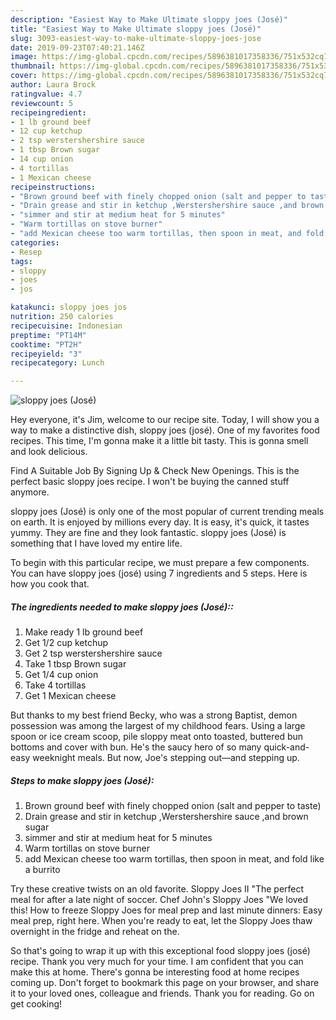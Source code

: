 ```yaml
---
description: "Easiest Way to Make Ultimate sloppy joes (José)"
title: "Easiest Way to Make Ultimate sloppy joes (José)"
slug: 3093-easiest-way-to-make-ultimate-sloppy-joes-jose
date: 2019-09-23T07:40:21.146Z
image: https://img-global.cpcdn.com/recipes/5896381017358336/751x532cq70/sloppy-joes-jose-recipe-main-photo.jpg
thumbnail: https://img-global.cpcdn.com/recipes/5896381017358336/751x532cq70/sloppy-joes-jose-recipe-main-photo.jpg
cover: https://img-global.cpcdn.com/recipes/5896381017358336/751x532cq70/sloppy-joes-jose-recipe-main-photo.jpg
author: Laura Brock
ratingvalue: 4.7
reviewcount: 5
recipeingredient:
- 1 lb ground beef
- 12 cup ketchup
- 2 tsp werstershershire sauce
- 1 tbsp Brown sugar
- 14 cup onion
- 4 tortillas
- 1 Mexican cheese
recipeinstructions:
- "Brown ground beef with finely chopped onion (salt and pepper to taste)"
- "Drain grease and stir in ketchup ,Werstershershire sauce ,and brown sugar"
- "simmer and stir at medium heat for 5 minutes"
- "Warm tortillas on stove burner"
- "add Mexican cheese too warm tortillas, then spoon in meat, and fold like a burrito"
categories:
- Resep
tags:
- sloppy
- joes
- jos

katakunci: sloppy joes jos
nutrition: 250 calories
recipecuisine: Indonesian
preptime: "PT14M"
cooktime: "PT2H"
recipeyield: "3"
recipecategory: Lunch

---
```



![sloppy joes (José)](https://img-global.cpcdn.com/recipes/5896381017358336/751x532cq70/sloppy-joes-jose-recipe-main-photo.jpg)

Hey everyone, it's Jim, welcome to our recipe site. Today, I will show you a way to make a distinctive dish, sloppy joes (josé). One of my favorites food recipes. This time, I'm gonna make it a little bit tasty. This is gonna smell and look delicious.

Find A Suitable Job By Signing Up &amp; Check New Openings. This is the perfect basic sloppy joes recipe. I won&#39;t be buying the canned stuff anymore.

sloppy joes (José) is only one of the most popular of current trending meals on earth. It is enjoyed by millions every day. It is easy, it's quick, it tastes yummy. They are fine and they look fantastic. sloppy joes (José) is something that I have loved my entire life.


To begin with this particular recipe, we must prepare a few components. You can have sloppy joes (josé) using 7 ingredients and 5 steps. Here is how you cook that.

##### The ingredients needed to make sloppy joes (José)::

1. Make ready 1 lb ground beef
1. Get 1/2 cup ketchup
1. Get 2 tsp werstershershire sauce
1. Take 1 tbsp Brown sugar
1. Get 1/4 cup onion
1. Take 4 tortillas
1. Get 1 Mexican cheese


But thanks to my best friend Becky, who was a strong Baptist, demon possession was among the largest of my childhood fears. Using a large spoon or ice cream scoop, pile sloppy meat onto toasted, buttered bun bottoms and cover with bun. He&#39;s the saucy hero of so many quick-and-easy weeknight meals. But now, Joe&#39;s stepping out—and stepping up. 

##### Steps to make sloppy joes (José):

1. Brown ground beef with finely chopped onion (salt and pepper to taste)
1. Drain grease and stir in ketchup ,Werstershershire sauce ,and brown sugar
1. simmer and stir at medium heat for 5 minutes
1. Warm tortillas on stove burner
1. add Mexican cheese too warm tortillas, then spoon in meat, and fold like a burrito


Try these creative twists on an old favorite. Sloppy Joes II &#34;The perfect meal for after a late night of soccer. Chef John&#39;s Sloppy Joes &#34;We loved this! How to freeze Sloppy Joes for meal prep and last minute dinners: Easy meal prep, right here. When you&#39;re ready to eat, let the Sloppy Joes thaw overnight in the fridge and reheat on the. 

So that's going to wrap it up with this exceptional food sloppy joes (josé) recipe. Thank you very much for your time. I am confident that you can make this at home. There's gonna be interesting food at home recipes coming up. Don't forget to bookmark this page on your browser, and share it to your loved ones, colleague and friends. Thank you for reading. Go on get cooking!
